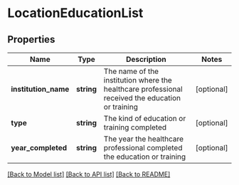# LocationEducationList

## Properties
Name | Type | Description | Notes
------------ | ------------- | ------------- | -------------
**institution_name** | **string** | The name of the institution where the healthcare professional received the education or training | [optional] 
**type** | **string** | The kind of education or training completed | [optional] 
**year_completed** | **string** | The year the healthcare professional completed the education or training | [optional] 

[[Back to Model list]](../README.md#documentation-for-models) [[Back to API list]](../README.md#documentation-for-api-endpoints) [[Back to README]](../README.md)


